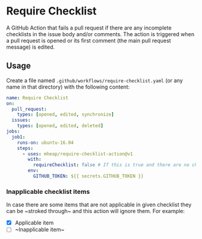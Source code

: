 # Require Checklist

A GitHub Action that fails a pull request if there are any incomplete checklists in the issue body and/or comments. The action is triggered when a pull request is opened or its first comment (the main pull request message) is edited.

## Usage

Create a file named `.github/workflows/require-checklist.yaml` (or any name in that directory) with the following content:

```yaml
name: Require Checklist
on:
  pull_request:
    types: [opened, edited, synchronize]
  issues:
    types: [opened, edited, deleted]
jobs:
  job1:
    runs-on: ubuntu-16.04
    steps:
      - uses: mheap/require-checklist-action@v1
        with:
          requireChecklist: false # If this is true and there are no checklists detected, the action will fail
        env:
          GITHUB_TOKEN: ${{ secrets.GITHUB_TOKEN }}
```

### Inapplicable checklist items

In case there are some items that are not applicable in given checklist they can be ~stroked through~ and this action will ignore them. For example:

- [X] Applicable item
- [ ] ~Inapplicable item~
